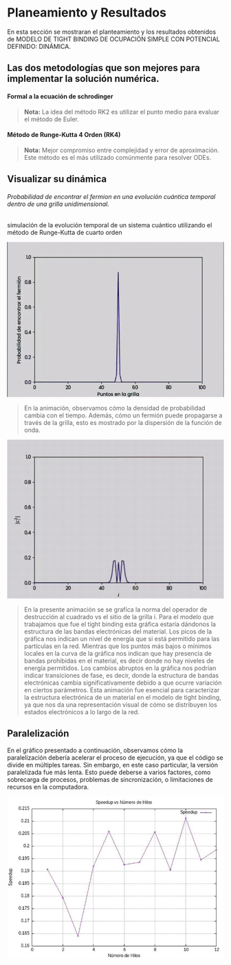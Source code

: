 # Planeamiento  y Resultados 

En esta sección se mostraran el planteamiento y los resultados obtenidos de MODELO DE TIGHT BINDING DE OCUPACIÓN SIMPLE CON POTENCIAL DEFINIDO: DINÁMICA.    


## Las dos metodologías que son mejores para implementar la solución numérica.

####  Formal a la ecuación de schrodinger


> **Nota:** La idea del método RK2 es utilizar el punto medio para evaluar el método de Euler.

#### Método de Runge-Kutta 4 Orden (RK4)
> **Nota:** Mejor compromiso entre complejidad y error de aproximación. Este método es el más utilizado comúnmente para resolver ODEs.

## Visualizar su dinámica
###### Probabilidad de encontrar el fermion en una evolución cuántica temporal dentro de una grilla unidimensional.


simulación de la evolución temporal de un sistema cuántico utilizando el método de Runge-Kutta de cuarto orden

![Animación1](1.gif)

> En la animación, observamos cómo la densidad de probabilidad cambia con el tiempo. Además, cómo un fermión puede propagarse a través de la grilla, esto es mostrado por la dispersión de la función de onda. 

![Animación2](gif2.gif)
> En la presente animación se se grafíca la norma del operador de destrucción al cuadrado vs el sitio de la grilla i. Para el modelo que trabajamos que fue el tight binding esta gráfica estaría dándonos la estructura de las bandas electrónicas del material. Los picos de la gráfica nos indican un nivel de energía que si está permitido para las partículas en la red. Mientras que los puntos más bajos o mínimos locales en la curva de la gráfica nos indican que hay presencia de bandas prohibidas en el material, es decir donde no hay niveles de energía permitidos. Los cambios abruptos en la gráfica nos podrían indicar transiciones de fase, es decir, donde la estructura de bandas electrónicas cambia significativamente debido a que ocurre variación en ciertos parámetros. Esta animación fue esencial para caracterizar la estructura electrónica de un material en el modelo de tight binding, ya que nos da una representación visual de cómo se distribuyen los estados electrónicos a lo largo de la red.

## Paralelización 
En el gráfico presentado a continuación, observamos cómo la paralelización debería acelerar el proceso de ejecución, ya que el código se divide en múltiples tareas. Sin embargo, en este caso particular, la versión paralelizada fue más lenta. Esto puede deberse a varios factores, como sobrecarga de procesos, problemas de sincronización, o limitaciones de recursos en la computadora.    
<div>
<img src="paralelizacion.jpeg"/>
</div>
